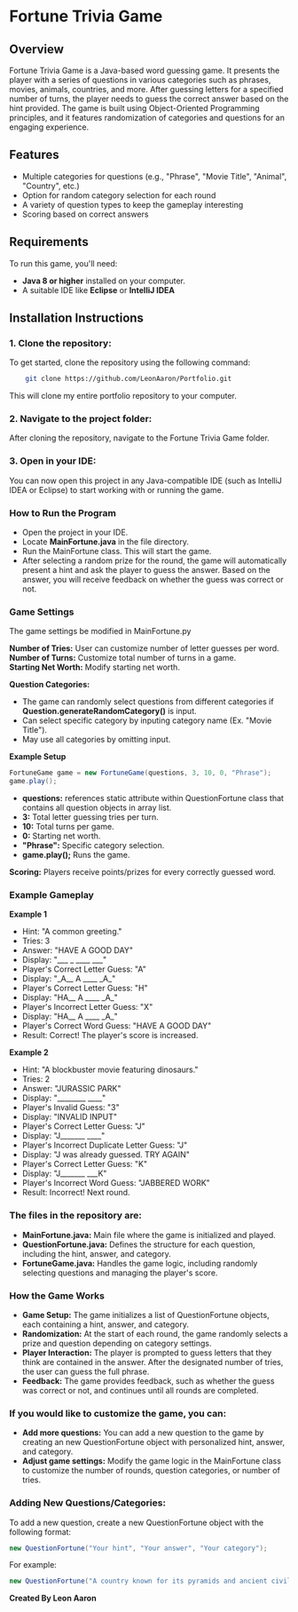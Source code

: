 # Fortune Trivia Game

## Overview
Fortune Trivia Game is a Java-based word guessing game. It presents the player with a series of questions in various categories such as phrases, movies, animals, countries, and more. After guessing letters for a specified number of turns, the player needs to guess the correct answer based on the hint provided. The game is built using Object-Oriented Programming principles, and it features randomization of categories and questions for an engaging experience.

## Features
- Multiple categories for questions (e.g., "Phrase", "Movie Title", "Animal", "Country", etc.)
- Option for random category selection for each round
- A variety of question types to keep the gameplay interesting
- Scoring based on correct answers

## Requirements
To run this game, you'll need:
- **Java 8 or higher** installed on your computer.
- A suitable IDE like **Eclipse** or **IntelliJ IDEA**

## Installation Instructions

### 1. Clone the repository:

To get started, clone the repository using the following command:

```bash 
    git clone https://github.com/LeonAaron/Portfolio.git
 ```

This will clone my entire portfolio repository to your computer.


### 2. Navigate to the project folder:

After cloning the repository, navigate to the Fortune Trivia Game folder.

### 3. Open in your IDE:

You can now open this project in any Java-compatible IDE (such as IntelliJ IDEA or Eclipse) to start working with or running the game.

### How to Run the Program 
- Open the project in your IDE.
- Locate **MainFortune.java** in the file directory.
- Run the MainFortune class. This will start the game.
- After selecting a random prize for the round, the game will automatically present a hint and ask the player to guess the answer. Based on the answer, you will receive feedback on whether the guess was correct or not.

### Game Settings  
The game settings be modified in MainFortune.py  

**Number of Tries:** User can customize number of letter guesses per word.  
**Number of Turns:** Customize total number of turns in a game.  
**Starting Net Worth:** Modify starting net worth. 
  
**Question Categories:**  
- The game can randomly select questions from different categories if **Question.generateRandomCategory()** is input.    
- Can select specific category by inputing category name (Ex. "Movie Title").   
- May use all categories by omitting input.  

**Example Setup**  
```java
FortuneGame game = new FortuneGame(questions, 3, 10, 0, "Phrase");
game.play();  
```
- **questions:** references static attribute within QuestionFortune class that contains all question objects in array list.      
- **3:** Total letter guessing tries per turn.    
- **10:** Total turns per game.  
- **0:** Starting net worth.  
- **"Phrase":** Specific category selection.
- **game.play();** Runs the game.


**Scoring:** Players receive points/prizes for every correctly guessed word.      

### Example Gameplay

**Example 1** 
- Hint: "A common greeting."
- Tries: 3    
- Answer: "HAVE A GOOD DAY"
- Display: "___ _ ____ ___"
- Player's Correct Letter Guess: "A"
- Display: "\_A__ A ____ \_A_"
- Player's Correct Letter Guess: "H"
- Display: "HA__ A ____ \_A_"
- Player's Incorrect Letter Guess: "X"
- Display: "HA__ A ____ \_A_"
- Player's Correct Word Guess: "HAVE A GOOD DAY"   
- Result: Correct! The player's score is increased.   <br>
   
**Example 2**
- Hint: "A blockbuster movie featuring dinosaurs."
- Tries: 2
- Answer: "JURASSIC PARK"
- Display: "________ ____"
- Player's Invalid Guess: "3"
- Display: "INVALID INPUT"
- Player's Correct Letter Guess: "J"
- Display: "J_______ ____"
- Player's Incorrect Duplicate Letter Guess: "J"
- Display: "J was already guessed. TRY AGAIN"
- Player's Correct Letter Guess: "K"
- Display: "J_______ ___K"
- Player's Incorrect Word Guess: "JABBERED WORK"  
- Result: Incorrect! Next round.  

### The files in the repository are:

- **MainFortune.java:** Main file where the game is initialized and played. 
- **QuestionFortune.java:** Defines the structure for each question, including the hint, answer, and category.  
- **FortuneGame.java:** Handles the game logic, including randomly selecting questions and managing the player's score.  

### How the Game Works  

- **Game Setup:** The game initializes a list of QuestionFortune objects, each containing a hint, answer, and category.   
- **Randomization:** At the start of each round, the game randomly selects a prize and question depending on category settings.   
- **Player Interaction:** The player is prompted to guess letters that they think are contained in the answer. After the designated number of tries, the user can guess the full phrase.  
- **Feedback:** The game provides feedback, such as whether the guess was correct or not, and continues until all rounds are completed.    

### If you would like to customize the game, you can:    

- **Add more questions:** You can add a new question to the game by creating an new QuestionFortune object with personalized hint, answer, and category.    
- **Adjust game settings:** Modify the game logic in the MainFortune class to customize the number of rounds, question categories, or number of tries.   

### Adding New Questions/Categories:  

To add a new question, create a new QuestionFortune object with the following format:  
```java
new QuestionFortune("Your hint", "Your answer", "Your category");  
```
For example: 

```java
new QuestionFortune("A country known for its pyramids and ancient civilization.", "EGYPT", "Country");  
```  

  
**Created By Leon Aaron**
